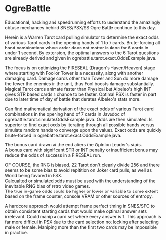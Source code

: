 # OgreBattle

Educational, hacking and speedrunning efforts to understand the amazingly obtuse mechances behind SNES/PSX/SS Ogre Battle continue to this day.  
   
Herein is a Warren Tarot card pulling simulator to determine the exact odds of various Tarot cards in the opening hands of 1 to 7 cards.
Brute-forcing all hand combinations where order does not matter is done for 6 cards in under 1 second.
By extension, the optimal answers to the 6 Tarot questions are already derived and given in ogrebattle.tarot.exact.OddsExample.java.

The focus is on optimizing the FIRESEAL (Dragon's Haven/Heaven) stage where starting with Fool or Tower is a necessity, along with another damaging card. 
Damage cards other than Tower and Sun do more damage the fewer the enemies in the unit, thus Fool boosts damage substantially.  
Magical Tarot cards animate faster than Physical but Albeleo's high INT gives STR based cards a chance to be faster. Optimal PSX is faster in part due to later time of day of battle that derates Albeleo's stats more.
   
Can find mathematical derivation of the exact odds of various Tarot card combinations in the opening hand of 7 cards in Javadoc of ogrebattle.tarot.simulate.OddsExample.java. Odds are then simulated.
Is superior to find exact odds by iterating through all possible hands versus simulate random hands to converge upon the values. Exact odds are quickly brute-forced in ogrebattle.tarot.exact.OddsExample.java.
  
The bonus card drawn at the end alters the Opinion Leader's stats.  
A bonus card with significant STR or INT penalty or insufficient bonus may reduce the odds of success in a FIRESEAL run.  
  
OF COURSE, the RNG is biased. 22 Tarot don't cleanly divide 256 and there seems to be some bias to avoid repitition on Joker card pulls, as well as World being favored in PSX.  
Calcualted or simulated odds must be used with the understanding of the inevitable RNG bias of retro video games.  
The true in-game odds could be higher or lower or variable to some extent based on the frame counter, console VRAM or other sources of entropy.

A hardcore approach would attempt frame perfect timing in SNES/SFC to obtain consistent starting cards that would make optimal answer sets irrelevant. Could manip a card set where every answer is 1.
This approach is far more difficul in PSX due to the card selection not locking after selecting male or female. Maniping more than the first two cards may be impossible in practice.
